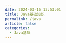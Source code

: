 ```yaml
---
date: 2024-03-16 13:53:01
title: Java基础知识
permalink: /java
article: false
categories:
  - Java基础
---
```






